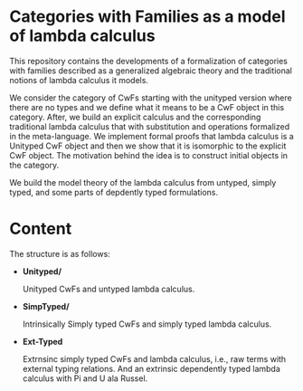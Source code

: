 # Categories with Families as a model of lambda calculus

This repository contains the developments of a formalization of categories with
families described as a generalized algebraic theory and the traditional notions
of lambda calculus it models.

We consider the category of CwFs starting with the unityped version where there are
no types and we define what it means to be a CwF object in this category. After, we
build an explicit calculus and the corresponding traditional lambda calculus that with
substitution and operations formalized in the meta-language. We implement formal proofs that 
lambda calculus is a Unityped CwF object and then we show that it is isomorphic to the
explicit CwF object. The motivation behind the idea is to construct initial objects 
in the category.

We build the model theory of the lambda calculus from untyped, simply typed, and some parts of depdently typed formulations.

# Content

The structure is as follows:

* __Unityped/__

    Unityped CwFs and untyped lambda calculus.
    
* __SimpTyped/__
    
    Intrinsically Simply typed CwFs and simply typed lambda calculus.
    
* __Ext-Typed__

    Extrnsinc simply typed CwFs and lambda calculus, i.e., raw terms with external typing relations. And an extrinsic dependently typed lambda calculus with Pi and U ala Russel. 
